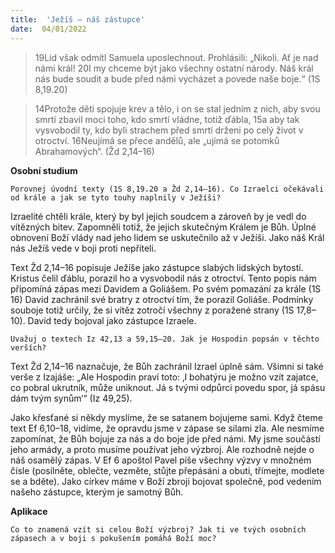 ```yaml
---
title:  'Ježíš – náš zástupce'
date:  04/01/2022
---
```


> <p></p>
> 19Lid však odmítl Samuela uposlechnout. Prohlásili: „Nikoli. Ať je nad námi král! 20I my chceme být jako všechny ostatní národy. Náš král nás bude soudit a bude před námi vycházet a povede naše boje.“ (1S 8,19.20)

> <p></p>
> 14Protože děti spojuje krev a tělo, i on se stal jedním z nich, aby svou smrtí zbavil moci toho, kdo smrtí vládne, totiž ďábla, 15a aby tak vysvobodil ty, kdo byli strachem před smrtí drženi po celý život v otroctví. 16Neujímá se přece andělů, ale „ujímá se potomků Abrahamových“. (Žd 2,14–16)

**Osobní studium**

`Porovnej úvodní texty (1S 8,19.20 a Žd 2,14–16). Co Izraelci očekávali od krále a jak se tyto touhy naplnily v Ježíši?`

Izraelité chtěli krále, který by byl jejich soudcem a zároveň by je vedl do vítězných bitev. Zapomněli totiž, že jejich skutečným Králem je Bůh. Úplné obnovení Boží vlády nad jeho lidem se uskutečnilo až v Ježíši. Jako náš Král nás Ježíš vede v boji proti nepříteli.

Text Žd 2,14–16 popisuje Ježíše jako zástupce slabých lidských bytostí. Kristus čelil ďáblu, porazil ho a vysvobodil nás z otroctví. Tento popis nám připomíná zápas mezi Davidem a Goliášem. Po svém pomazání za krále (1S 16) David zachránil své bratry z otroctví tím, že porazil Goliáše. Podmínky souboje totiž určily, že si vítěz zotročí všechny z poražené strany (1S 17,8–10). David tedy bojoval jako zástupce Izraele.

`Uvažuj o textech Iz 42,13 a 59,15–20. Jak je Hospodin popsán v těchto verších?`

Text Žd 2,14–16 naznačuje, že Bůh zachránil Izrael úplně sám. Všimni si také verše z Izajáše: „Ale Hospodin praví toto: ‚I bohatýru je možno vzít zajatce, co pobral ukrutník, může uniknout. Já s tvými odpůrci povedu spor, já spásu dám tvým synům‘“ (Iz 49,25).

Jako křesťané si někdy myslíme, že se satanem bojujeme sami. Když čteme text Ef 6,10–18, vidíme, že opravdu jsme v zápase se silami zla. Ale nesmíme zapomínat, že Bůh bojuje za nás a do boje jde před námi. My jsme součástí jeho armády, a proto musíme používat jeho výzbroj. Ale rozhodně nejde o náš osamělý zápas. V Ef 6 apoštol Pavel píše všechny výzvy v množném čísle (posilněte, oblečte, vezměte, stůjte přepásáni a obuti, třímejte, modlete se a bděte). Jako církev máme v Boží zbroji bojovat společně, pod vedením našeho zástupce, kterým je samotný Bůh.

**Aplikace**

`Co to znamená vzít si celou Boží výzbroj? Jak ti ve tvých osobních zápasech a v boji s pokušením pomáhá Boží moc?`